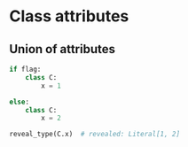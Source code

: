 # Class attributes

## Union of attributes

```py
if flag:
    class C:
        x = 1

else:
    class C:
        x = 2

reveal_type(C.x)  # revealed: Literal[1, 2]
```

